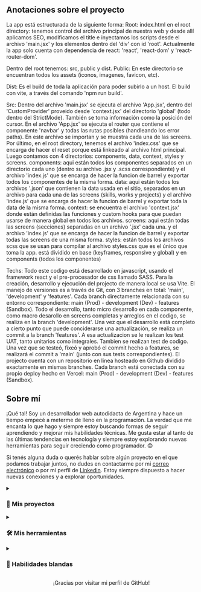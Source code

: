  <!-- <div align=center>
  <a href="https://git.io/typing-svg" style="margin-left: 20px;">
    <img src="https://readme-typing-svg.demolab.com?font=Fira%20Code&center=true&width=440&height=45&color=754731&vCenter=true&duration=1&pause=1023&repeat=false&&lines=Nicol%C3%A1s+Perdomo" alt="Typing SVG" />
  </a>
</div>


   <div align=center>
  <a href="https://git.io/typing-svg">
    <img src="https://readme-typing-svg.demolab.com?font=Fira%20Code&center=true&width=440&height=45&color=754731&vCenter=true&pause=1000&size=22&lines=Full+stack+web+developer+%F0%9F%91%A8%E2%80%8D%F0%9F%92%BB;En+busqueda+de+nuevos+desaf%C3%ADos+%F0%9F%8E%AF+;Desarrollador+independiente+%F0%9F%90%92" alt="Typing SVG" />
  </a>
</div>

<p align="center">
  <a href="https://mail.google.com/mail/u/0/#inbox?compose=GTvVlcSBncDnWDctqjHHkxTnJvgFKfkjlDzZGSqmjlwtpmvPCncnbLZKzTsgjFdwpgTzFrbsLNxWW"><img width="32px" alt="Email" title="Email" src="https://github.com/EmuSTTM/EmuSTTM/blob/main/sources/email.png"/></a>
  &#8287;&#8287;&#8287;&#8287;&#8287;
  <a href="https://discord.com/channels/@me/507590597465473034" alt="Discord" title="EmuSTTM#6439"><img width="32px" src="https://github.com/EmuSTTM/EmuSTTM/blob/main/sources/discord.png"/></a>
  &#8287;&#8287;&#8287;&#8287;&#8287;
  <a href="https://www.instagram.com/nico.perdomo.03/"><img width="32px" alt="Instagram" title="Instagram" src="https://github.com/EmuSTTM/EmuSTTM/blob/main/sources/instagram-logo.png"></a>

</p> -->





<!-- <div > -->
<!-- <br> -->

## Anotaciones sobre el proyecto

La app está estructurada de la siguiente forma:
Root:
index.html en el root directory: tenemos control del archivo principal de nuestra web y desde allí aplicamos SEO, modificamos el title e inyectamos los scripts desde el archivo 'main.jsx' y los elementos dentro del 'div' con id 'root'.
Actualmente la app solo cuenta con dependencia de react: 'react', 'react-dom' y 'react-router-dom'.

Dentro del root tenemos: src, public y dist.
Public:
En este directorio se encuentran todos los assets (iconos, imagenes, favicon, etc).

Dist:
Es el build de toda la aplicación para poder subirlo a un host. El build con vite, a través del comando 'npm run build'.

Src: 
Dentro del archivo 'main.jsx' se ejecuta el archivo 'App.jsx', dentro del 'CustomProvider' proveido desde 'context.jsx' del directorio 'global' (todo dentro del StrictMode). También se toma información como la posición del cursor.
En el archivo 'App.jsx' se ejecuta el router que contiene el componente 'navbar' y todas las rutas posibles (handleando los error paths). En este archivo se importan y se muestra cada una de las screens.
Por último, en el root directory, tenemos el archivo 'index.css' que se encarga de hacer el reset porque está linkeado al archivo html principal.
Luego contamos con 4 directorios: components, data, context, styles y screens.
components: aqui están todos los componentes separados en un directorio cada uno (dentro su archivo .jsx y .scss correspondiente) y el archivo 'index.js' que se encarga de hacer la funcion de barrel y exportar todos los componentes de la misma forma.
data: aqui están todos los archivos '.json' que contienen la data usada en el sitio, separados en un archivo para cada una de las screens (skills, works y projects) y el archivo 'index.js' que se encarga de hacer la funcion de barrel y exportar toda la data de la misma forma.
context: se encuentra el archivo 'context.jsx' donde están definidas las funciones y custom hooks para que puedan usarse de manera global en todos los archivos.
screens: aqui están todas las screens (secciones) separadas en un archivo '.jsx' cada una. y el archivo 'index.js' que se encarga de hacer la funcion de barrel y exportar todas las screens de una misma forma.
styles: están todos los archivos scss que se usan para compilar al archivo styles.css que es el único que toma la app. está dividido en base (keyframes, responsive y global) y en components (todos los componentes)

Techs:
Todo este codigo está desarrollado en javascript, usando el framework react y el pre-procesador de css llamado SASS. Para la creación, desarrollo y ejecución del projecto de manera local se usa Vite.
El manejo de versiones es a través de Git, con 3 branches en total: 'main', 'development' y 'features'. Cada branch directamente relacionada con su entorno correspondiente: main (Prod) - development (Dev) - features (Sandbox). Todo el desarrollo, tanto micro desarrollo en cada componente, como macro desarollo en screens completas y arreglos en el codigo, se realiza en la branch 'development'. Una vez que el desarrollo está completo a cierto punto que puede conciderarse una actualización, se realiza un commit a la branch 'features'. A esa actualizacion se le realizan los test UAT, tanto unitarios como integrales. Tambien se realizan test de codigo.
Una vez que se testeó, fixeó y aprobó el commit hecho a features, se realizará el commit a 'main' (junto con sus tests correspondientes).
El projecto cuenta con un repositorio en linea hosteado en Github dividido exactamente en mismas branches. Cada branch está conectada con su propio deploy hecho en Vercel: main (Prod) - development (Dev) - features (Sandbox).


## Sobre mí

¡Qué tal! Soy un desarrollador web autodidacta de Argentina y hace un tiempo empecé a meterme de lleno en la programación. La verdad que me encanta lo que hago y siempre estoy buscando formas de seguir aprendiendo y mejorar mis habilidades técnicas. Me gusta estar al tanto de las últimas tendencias en tecnología y siempre estoy explorando nuevas herramientas para seguir creciendo como programador. 😊
 
Si tenés alguna duda o querés hablar sobre algún proyecto en el que podamos trabajar juntos, no dudes en contactarme por mi [correo electrónico](https://mail.google.com/mail/u/0/#inbox?) 
o por mi perfil de [Linkedin](https://www.linkedin.com/in/nicol%C3%A1s-perdomo-5b270b23a/). Estoy siempre dispuesto a hacer nuevas conexiones y a explorar oportunidades. 




</div>

<details> 
  <summary><h3>📘 Mis proyectos</h3></summary>

  <!-- <div align="center">
    <a href="https://github.com/EmuSTTM/Electronic-Components-Store">
      <img width="278" src="https://denvercoder1-github-readme-stats.vercel.app/api/pin/?username=EmuSTTM&repo=Electronic-Components-Store&theme=react&bg_color=754731&title_color=FCD757&hide_border=true&icon_color=F8D866&show_icons=false">
    </a>
   <a href="https://github.com/EmuSTTM/Mern-Context-Crud">
      <img width="278" src="https://denvercoder1-github-readme-stats.vercel.app/api/pin/?username=EmuSTTM&repo=Mern-Context-Crud&theme=react&bg_color=754731&title_color=FCD757&hide_border=true&icon_color=F8D866&show_icons=false">
    </a>
   <a href="https://github.com/EmuSTTM/Google-Translate-Clone">
      <img width="278" src="https://denvercoder1-github-readme-stats.vercel.app/api/pin/?username=EmuSTTM&repo=Google-Translate-Clone&theme=react&bg_color=754731&title_color=FCD757&hide_border=true&icon_color=F8D866&show_icons=false">
    </a>
   <a href="https://github.com/EmuSTTM/React-Gif-Search">
      <img width="278" src="https://denvercoder1-github-readme-stats.vercel.app/api/pin/?username=EmuSTTM&repo=React-Gif-Search&theme=react&bg_color=754731&title_color=FCD757&hide_border=true&icon_color=F8D866&show_icons=false">
    </a>

  </div>  -->

#
</details>


<details>

<summary><h3>🛠️ Mis herramientas</h3></summary>

- Lenguajes de programación: JavaScript, TypeScript, Python, HTML, CSS

- Frameworks: ReactJS, NodeJS, Express, NextJS

- Bases de datos: MongoDB, MySQL, PostgreSQL


#
</details>

<details>

<summary><h3>🙂 Habilidades blandas</h3></summary>

- Proactividad: Siempre estoy buscando desafiar mis conocimientos y tomo cada oportunidad para mejorar mis habilidades.

- Capacidad de aprendizaje: Tengo un buen uso de mis capacidades lógicas.

- Colaboración: Estoy abierto al trabajo en equipo y busco críticas constructivas del mismo.

- Resolución de problemas: Disfruto enfrentando desafíos lógicos y técnicos.


#
</details>


<!-- <p align='center'><a href='https://github.com/EmuSTTM'><img src='https://github-readme-streak-stats.herokuapp.com/?user=EmuSTTM&theme=flag-india'></a></p> -->



<p align=center >¡Gracias por visitar mi perfil de GitHub!</p> 


<!-- <div align=center> -->

<!-- ![](https://komarev.com/ghpvc/?username=EmuSTTM&style=for-the-badge&color=orange)
<img alt="followers" title="Follow me on Github" src="https://custom-icon-badges.demolab.com/github/followers/EmUSTTM?color=7c007c&labelColor=555555&style=for-the-badge&logo=person-add&label=Follow&logoColor=white"/></a> -->


<!-- </div> -->